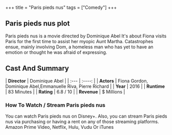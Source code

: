 +++
title = "Paris pieds nus"
tags = ["Comedy"]
+++
## Paris pieds nus plot
Paris pieds nus is a movie directed by Dominique Abel It's about Fiona visits Paris for the first time to assist her myopic Aunt Martha. Catastrophes ensue, mainly involving Dom, a homeless man who has yet to have an emotion or thought he was afraid of expressing.
## Cast And Summary
| **Director**      | Dominique Abel |
    | :---        |    :----:   |
    |  **Actors** | Fiona Gordon, Dominique Abel,Emmanuelle Riva, Pierre Richard |
    | **Year**   | 2016    |
    |  **Runtime** | 83 Minutes |
    |  **Rating** | 6.8 / 10 | 
    |  **Revenue** | $ Millions |
### How To Watch / Stream Paris pieds nus
You can watch Paris pieds nus on Disney+.
Also, you can stream Paris pieds nus via purchasing or having a rent on any of those streaming platforms.
Amazon Prime Video, Netflix, Hulu, Vudu Or iTunes